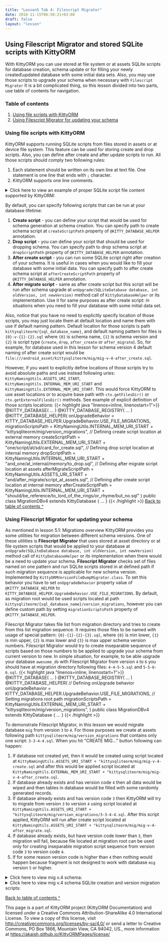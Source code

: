 ```yaml
---
title: "Lesson5 Tab 4: Filescript Migrator"
date: 2018-11-15T06:50:21+03:00
draft: false
layout: "lesson"
---
```

## Using Filescript Migrator and stored SQLite scripts with KittyORM
With KittyORM you can use stored at file system or at assets SQLite scripts for database creation, schema update or for filling your newly created\updated database with some initial data sets. Also, you may use those scripts to upgrade your schema when necessary with `Filescript Migrator` It is a bit complicated thing, so this lesson divided into two parts, use table of contents for navigation. 

### Table of contents
1. [Using file scripts with KittyORM](#using-file-scripts-with-kittyorm)
2. [Using Filescript Migrator for updating your schema](#using-filescript-migrator-for-updating-your-schema)


### Using file scripts with KittyORM
KittyORM supports running SQLite scripts from files stored in assets or at device file system. This feature can be used for storing create and drop scripts. Also, you can define after create and after update scripts to run. All those scripts should comply two following rules:

1. Each statement should be written on its own line at text file. One statement is one line that ends with `;` character. 
2. KittyORM supports one line comments.

<details> 
  <summary>Click here to view an example of proper SQLite script file content supported by KittyORM: </summary>
{{< highlight sql "linenos=inline, linenostart=1">}}
-- Some comment here
CREATE TABLE IF NOT EXISTS mig_four (id INTEGER NOT NULL PRIMARY KEY ASC, mig_three_reference INTEGER NOT NULL REFERENCES mig_three (id) ON UPDATE NO ACTION ON DELETE NO ACTION, mig_two_reference INTEGER NOT NULL REFERENCES mig_two (id) ON UPDATE NO ACTION ON DELETE NO ACTION, creation_date INTEGER NOT NULL DEFAULT  CURRENT_DATE );
CREATE TABLE IF NOT EXISTS mig_three (id INTEGER NOT NULL PRIMARY KEY ASC, new_sv_name TEXT NOT NULL DEFAULT 'Something random', random_long INTEGER DEFAULT 22);

-- Also blank lines as well as lines that contain only whitespaces are OK (they would be skipped)

CREATE INDEX IF NOT EXISTS m3_rnd_long ON mig_three (random_long);
CREATE TABLE IF NOT EXISTS mig_two (id INTEGER NOT NULL PRIMARY KEY ASC, mig_one_reference INTEGER, some_animal TEXT, some_animal_sound TEXT);

{{< /highlight >}} 
</details>

By default, you can specify following scripts that can be run at your database lifetime:

1. **Create script** - you can define your script that would be used for schema generation at schema creation. You can specify path to create schema script at `createScriptPath` property of `@KITTY_DATABASE_HELPER` annotation.
2. **Drop script** - you can define your script that should be used for dropping schema. You can specify path to drop schema script at `dropScriptPath` property of `@KITTY_DATABASE_HELPER` annotation.
3. **After create script** - you can run some SQLite script right after creation of your schema. It is useful in cases when you would like to fill your database with some initial data. You can specify path to after create schema script at `afterCreateScriptPath` property of `@KITTY_DATABASE_HELPER` annotation.
4. **After migrate script** - same as after create script but this script will be run after schema upgrade at `onUpgrade(SQLiteDatabase database, int oldVersion, int newVersion)` method call of `KittyDatabaseHelper` or its implementation. Use it for same purposes as after create script: in situations when you need to fill your database with some initial data set.

Also, notice that you have no need to explicitly specify location of those scripts, you may just locate them at default location and name them with use if default naming pattern. Default location for those scripts is path `kittysqliteorm/{sql_database_name}`, and default naming pattern for files is `{0}-v-{1}-{2}.sql` where `{0}` is schema name, `{1}` is schema version and `{2}` is script type (`create`, `drop`, `after_create` or `after_migrate`). So, for example, for database used in this lesson for schema version 4 default naming of after create script would be `file:///android_asset/kittysqliteorm/mig/mig-v-4-after_create.sql`.

However, if you want to explicitly define locations of those scripts try to avoid absolute paths and use instead following uries: `KittyNamingUtils.ASSETS_URI_START`, `KittyNamingUtils.INTERNAL_MEM_URI_START` and `KittyNamingUtils.EXTERNAL_MEM_URI_START`. This would force KittyORM to use asset locations or to acquire base path with `ctx.getFilesDir()` or `ctx.getExternalFilesDir()` methods. See example of explicit definition of those scripts locations:
{{< highlight java "linenos=inline, linenostart=1">}}
@KITTY_DATABASE(
    ...
)
@KITTY_DATABASE_REGISTRY(
    ...
)
@KITTY_DATABASE_HELPER(
        onUpgradeBehavior = KITTY_DATABASE_HELPER.UpgradeBehavior.USE_FILE_MIGRATIONS,
        migrationScriptsPath = KittyNamingUtils.INTERNAL_MEM_URI_START + "kittysqliteorm/mig/version_migrations",
        // Defining create script location at external memory
        createScriptPath =  KittyNamingUtils.EXTERNAL_MEM_URI_START + "one/script/at/sd/card_for_create.sql",
        // Defining drop script location at internal memory
        dropScriptPath = KittyNamingUtils.INTERNAL_MEM_URI_START + "and_one/at_internal/memory/to_drop.sql",
        // Defining after migrate script location at assets
        afterMigrateScriptPath = KittyNamingUtils.ASSETS_URI_START + "and/after_migrate/script_at_assets.sql",
        // Defining after create script location at internal memory
        afterCreateScriptPath = KittyNamingUtils.INTERNAL_MEM_URI_START + "should/be_reference/to_lord_of_the_rings/or_rhyme/but_no.sql"
)
public class MigrationDBv4 extends KittyDatabase {
    ...
}
{{< /highlight >}} 
[Back to table of contents ^](#table-of-contents)

### Using Filescript Migrator for updating your schema
As mentioned in lesson 5.1: Migrations overview KittyORM provides you some utilities for migration between different schema versions. One of these utilities is **Filescript Migrator** that uses stored at asset directory or at file system scripts that would be applied to your database at `onUpgrade(SQLiteDatabase database, int oldVersion, int newVersion)` method call of `KittyDatabaseHelper` or its implementation when there would be a need to update your schema. **Filescript Migrator** checks set of files named on one pattern and run SQLite scripts stored in at defined path if such migration sequence is applicable for new schema version. Implemented by `KittyORMVersionFileDumpMigrator.class`. To set this behavior you have to set `onUpgradeBehavior` property value of `@KITTY_DATABASE_HELPER` to `KITTY_DATABASE_HELPER.UpgradeBehavior.USE_FILE_MIGRATIONS`. By default, as migration root would be used scripts located at path `kittysqliteorm/{sql_database_name}/version_migrations`, however you can define custom path by setting `migrationScriptsPath` property of `@KITTY_DATABASE_HELPER`.

Filescript Migrator takes file list from migration directory and tries to create from this list migration sequence. It requires those files to be named with usage of special pattern: `{0}-{1}-{2}-{3}.sql`, where `{0}` is min lower, `{1}` is min upper, `{2}` is max lower and `{3}` is max upper schema version numbers. Filescript Migrator would try to create inseparable sequence of scripts based on those numbers to be applied to upgrade your schema from current version to new. In simple situation, for example, to be able upgrade your database `awesome_db` with Filescript Migrator from version `4` to `6` you should have at migration directory following files: `4-4-5-5.sql` and `5-5-6-6.sql`.
{{< highlight java "linenos=inline, linenostart=1">}}
@KITTY_DATABASE(
    ...
)
@KITTY_DATABASE_REGISTRY(
    ...
)
@KITTY_DATABASE_HELPER(
        // Defining onUpgrade behavior
        onUpgradeBehavior = KITTY_DATABASE_HELPER.UpgradeBehavior.USE_FILE_MIGRATIONS,
        // Setting migrations root path
        migrationScriptsPath = KittyNamingUtils.EXTERNAL_MEM_URI_START + "kittysqliteorm/mig/version_migrations",
)
public class MigrationDBv4 extends KittyDatabase {
    ...
}
{{< /highlight >}} 


To demonstrate Filescript Migrator, in this lesson we would migrate database `mig` from version `3` to `4`. For those purposes we create at assets following path `kittysqliteorm/mig/version_migrations` that contains only one script: `3-3-4-4.sql`. When you hit "CREATE MIG..." button following can happen:

1. If database not created yet, then it would be created using script located at `KittyNamingUtils.ASSETS_URI_START + "kittysqliteorm/mig/mig-v-4-create.sql` and after this would be applied script located at `KittyNamingUtils.EXTERNAL_MEM_URI_START + "kittysqliteorm/mig/mig-v-4-after_create.sql`.
2. If database already exists and has version code `4` then all data would be wiped and then tables in database would be filled with some randomly generated records.
3. If database already exists and has version code `3` then KittyORM will try to migrate from version `3` to version `4` using script located at `KittyNamingUtils.ASSETS_URI_START + "kittysqliteorm/mig/version_migrations/3-3-4-4.sql`. After this script applied, KittyORM will run after create script located at `KittyNamingUtils.ASSETS_URI_START + "kittysqliteorm/mig/mig-v-4-after_migrate.sql`.
4. If database already exists, but have version code lower than `3`, then migration will fail, because file located at migration root can be used only for creating inseparable migration script sequence from version code `3` to version code `4`.
5. If for some reason version code is higher than `4` then nothing would happen because fragment is not designed to work with database `mig` version `5` or higher.

<details> 
  <summary>Click here to view mig v.4 schema: </summary>
**Mig v.4**

**MigTwoModel (mig_two)**

Java type | Name | SQLite name | Constraints
---|---|---|---
`Long` | id | id | PRIMARY KEY
`Long` | migOneReference | mig_one_reference | -
`Animals` | someAnimal | some_animal | -
`AnimalSounds` | someAnimalSound | some_animal_sound | -

**MigThreeModel (mig_three)**

Java type | Name | SQLite name | Constraints
---|---|---|---
`Long` | id | id | PRIMARY KEY
`String` | someValue | new_sv_name | DEFAULT("Something random")
`Long` | randomLong | random_long | DEFAULT(22)

Index on `random_long`.

**MigFourModel (mig_four)**

Java type | Name | SQLite name | Constraints
---|---|---|---
`Long` | id | id | PRIMARY KEY
`Long` | migThreeReference | mig_three_reference | NOT NULL FOREIGN KEY
`Long` | migTwoReference | mig_two_reference | NOT NULL FOREIGN KEY
`Date` | creationDate | creation_date | NOT NULL DEFAULT(CURRENT_DATE)

**v.3 -> v.4 diffs**

1. - constraint FOREIGN KEY (mig_one_reference) reference on mig_one.id
2. - table mig_one
3. + table mig_four
4. = mig_three.some_value rename to mig_three.new_sv_name
5. + mig_three.random_long
6. + index on mig_three (random_long)

</details>

<details> 
  <summary>Click here to view mig v.4 schema SQLite creation and version migration scripts: </summary>
**Create schema script for database `mig` version `4` (`KittyNamingUtils.ASSETS_URI_START + "kittysqliteorm/mig/mig-v-4-create.sql`)**
{{< highlight sql "linenos=inline, linenostart=1">}}
CREATE TABLE IF NOT EXISTS mig_four (id INTEGER NOT NULL PRIMARY KEY ASC, mig_three_reference INTEGER NOT NULL REFERENCES mig_three (id) ON UPDATE NO ACTION ON DELETE NO ACTION, mig_two_reference INTEGER NOT NULL REFERENCES mig_two (id) ON UPDATE NO ACTION ON DELETE NO ACTION, creation_date INTEGER NOT NULL DEFAULT  CURRENT_DATE );
CREATE TABLE IF NOT EXISTS mig_three (id INTEGER NOT NULL PRIMARY KEY ASC, new_sv_name TEXT NOT NULL DEFAULT 'Something random', random_long INTEGER DEFAULT 22);
CREATE INDEX IF NOT EXISTS m3_rnd_long ON mig_three (random_long);
CREATE TABLE IF NOT EXISTS mig_two (id INTEGER NOT NULL PRIMARY KEY ASC, mig_one_reference INTEGER, some_animal TEXT, some_animal_sound TEXT);
{{< /highlight >}} 
**Drop schema script for database `mig` version `4` (`KittyNamingUtils.ASSETS_URI_START + "kittysqliteorm/mig/mig-v-4-drop.sql`)**
{{< highlight sql "linenos=inline, linenostart=1">}}
DROP TABLE IF EXISTS mig_four;
DROP TABLE IF EXISTS mig_three;
DROP TABLE IF EXISTS mig_two;
{{< /highlight >}} 
**After create schema script for database `mig` version `4` (`KittyNamingUtils.ASSETS_URI_START + "kittysqliteorm/mig/mig-v-4-after_create.sql`)**
{{< highlight sql "linenos=inline, linenostart=1">}}
INSERT INTO mig_three (new_sv_name, random_long) VALUES ('AFTER CREATE SCRIPT', 1);
INSERT INTO mig_three (new_sv_name, random_long) VALUES ('AFTER CREATE SCRIPT', 2);
INSERT INTO mig_three (new_sv_name, random_long) VALUES ('AFTER CREATE SCRIPT', 3);
INSERT INTO mig_three (new_sv_name, random_long) VALUES ('AFTER CREATE SCRIPT', 4);
INSERT INTO mig_three (new_sv_name, random_long) VALUES ('AFTER CREATE SCRIPT', 5);
INSERT INTO mig_three (new_sv_name, random_long) VALUES ('AFTER CREATE SCRIPT', 6);
INSERT INTO mig_three (new_sv_name, random_long) VALUES ('AFTER CREATE SCRIPT', 7);
INSERT INTO mig_three (new_sv_name, random_long) VALUES ('AFTER CREATE SCRIPT', 8);
INSERT INTO mig_three (new_sv_name, random_long) VALUES ('AFTER CREATE SCRIPT', 9);
INSERT INTO mig_three (new_sv_name, random_long) VALUES ('AFTER CREATE SCRIPT', 10);
INSERT INTO mig_three (new_sv_name, random_long) VALUES ('AFTER CREATE SCRIPT', 11);
INSERT INTO mig_three (new_sv_name, random_long) VALUES ('AFTER CREATE SCRIPT', 12);
INSERT INTO mig_three (new_sv_name, random_long) VALUES ('AFTER CREATE SCRIPT', 13);
{{< /highlight >}} 
**After migrate schema script for database `mig` version `4` (`KittyNamingUtils.ASSETS_URI_START + "kittysqliteorm/mig/mig-v-4-after_migrate.sql`)**
{{< highlight sql "linenos=inline, linenostart=1">}}
INSERT INTO mig_three (new_sv_name, random_long) VALUES ('AFTER MIGRATE SCRIPT', 1);
INSERT INTO mig_three (new_sv_name, random_long) VALUES ('AFTER MIGRATE SCRIPT', 11);
INSERT INTO mig_three (new_sv_name, random_long) VALUES ('AFTER MIGRATE SCRIPT', 111);
INSERT INTO mig_three (new_sv_name, random_long) VALUES ('AFTER MIGRATE SCRIPT', 1111);
INSERT INTO mig_three (new_sv_name, random_long) VALUES ('AFTER MIGRATE SCRIPT', 11111);
INSERT INTO mig_three (new_sv_name, random_long) VALUES ('AFTER MIGRATE SCRIPT', 111111);
INSERT INTO mig_three (new_sv_name, random_long) VALUES ('AFTER MIGRATE SCRIPT', 1111111);
INSERT INTO mig_three (new_sv_name, random_long) VALUES ('AFTER MIGRATE SCRIPT', 11111111);
INSERT INTO mig_three (new_sv_name, random_long) VALUES ('AFTER MIGRATE SCRIPT', 1111111);
INSERT INTO mig_three (new_sv_name, random_long) VALUES ('AFTER MIGRATE SCRIPT', 111111);
INSERT INTO mig_three (new_sv_name, random_long) VALUES ('AFTER MIGRATE SCRIPT', 11111);
INSERT INTO mig_three (new_sv_name, random_long) VALUES ('AFTER MIGRATE SCRIPT', 1111);
INSERT INTO mig_three (new_sv_name, random_long) VALUES ('AFTER MIGRATE SCRIPT', 111);
INSERT INTO mig_three (new_sv_name, random_long) VALUES ('AFTER MIGRATE SCRIPT', 11);
INSERT INTO mig_three (new_sv_name, random_long) VALUES ('AFTER MIGRATE SCRIPT', 1);
{{< /highlight >}} 
**Migration script for database `mig` from version `3` to version `4` (`KittyNamingUtils.ASSETS_URI_START + "kittysqliteorm/mig/version_migrations/3-3-4-4.sql`)**
{{< highlight sql "linenos=inline, linenostart=1">}}
-- minus FK M2.migOneReference
ALTER TABLE mig_two RENAME TO mig_two_old_t;
CREATE TABLE IF NOT EXISTS mig_two (id INTEGER NOT NULL PRIMARY KEY ASC, mig_one_reference INTEGER, some_animal TEXT, some_animal_sound TEXT);
INSERT INTO mig_two (id, mig_one_reference, some_animal, some_animal_sound) SELECT id, mig_one_reference, some_animal, some_animal_sound FROM mig_two_old_t;
DROP TABLE IF EXISTS mig_two_old_t;
-- minus M1 table
DROP TABLE IF EXISTS mig_one;
-- plus M4 table
CREATE TABLE IF NOT EXISTS mig_four (id INTEGER NOT NULL PRIMARY KEY ASC, mig_three_reference INTEGER NOT NULL REFERENCES mig_three (id) ON UPDATE NO ACTION ON DELETE NO ACTION, mig_two_reference INTEGER NOT NULL REFERENCES mig_two (id) ON UPDATE NO ACTION ON DELETE NO ACTION, creation_date INTEGER NOT NULL DEFAULT  CURRENT_DATE );
-- rename M3.some_value to M3.new_sv_name and add M3.random_long
ALTER TABLE mig_three RENAME TO mig_three_old_t;
CREATE TABLE IF NOT EXISTS mig_three (id INTEGER NOT NULL PRIMARY KEY ASC, new_sv_name TEXT NOT NULL DEFAULT 'Something random', random_long INTEGER DEFAULT 22);
INSERT INTO mig_three (id, new_sv_name) SELECT id, some_value FROM mig_three_old_t;
DROP TABLE IF EXISTS mig_three_old_t;
-- add index on M3.random_long
CREATE INDEX IF NOT EXISTS m3_rnd_long ON mig_three (random_long);
{{< /highlight >}} 
</details>

[Back to table of contents ^](#table-of-contents)

This page is a part of KittyORM project (KittyORM Documentation) and licensed under a Creative Commons Attribution-ShareAlike 4.0 International License. To view a copy of this license, visit http://creativecommons.org/licenses/by-sa/4.0/ or send a letter to Creative Commons, PO Box 1866, Mountain View, CA 94042, US., more information at https://akaish.github.io/KittyORMPages/license/
